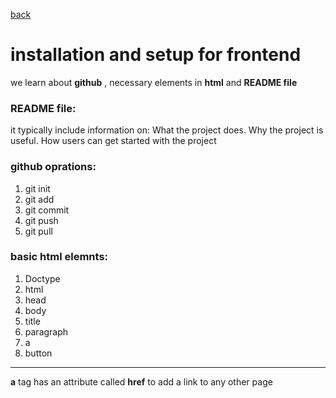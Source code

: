 [back](../README.md)
# installation and setup for frontend
we learn about **github** , necessary elements in **html** and **README file**
### README file:
it typically include information on: What the project does. Why the project is useful. How users can get started with the project
### github oprations:
1. git init
2. git add
3. git commit
4. git push
5. git pull
### basic html elemnts:
1. Doctype
2. html
3. head
4. body
5. title
6. paragraph
7. a
8. button
------------------------
**a** tag has an attribute called **href** to add a link to any other page